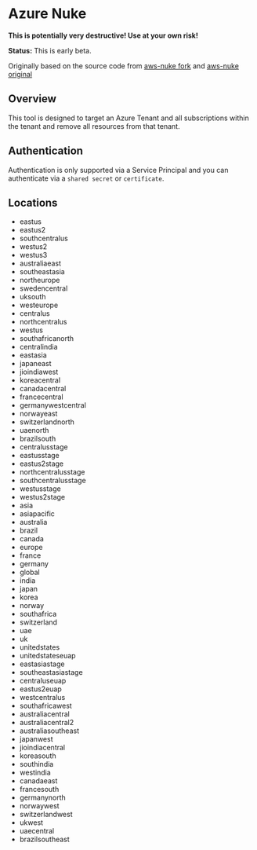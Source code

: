 # Azure Nuke

**This is potentially very destructive! Use at your own risk!**

**Status:** This is early beta.

Originally based on the source code from [aws-nuke fork](https://github.com/ekristen/aws-nuke) and [aws-nuke original](https://github.com/rebuy-de/aws-nuke)

## Overview

This tool is designed to target an Azure Tenant and all subscriptions within the tenant and remove all resources from that tenant.

## Authentication

Authentication is only supported via a Service Principal and you can authenticate via a `shared secret` or `certificate`.

## Locations

- eastus
- eastus2
- southcentralus
- westus2
- westus3
- australiaeast
- southeastasia
- northeurope
- swedencentral
- uksouth
- westeurope
- centralus
- northcentralus
- westus
- southafricanorth
- centralindia
- eastasia
- japaneast
- jioindiawest
- koreacentral
- canadacentral
- francecentral
- germanywestcentral
- norwayeast
- switzerlandnorth
- uaenorth
- brazilsouth
- centralusstage
- eastusstage
- eastus2stage
- northcentralusstage
- southcentralusstage
- westusstage
- westus2stage
- asia
- asiapacific
- australia
- brazil
- canada
- europe
- france
- germany
- global
- india
- japan
- korea
- norway
- southafrica
- switzerland
- uae
- uk
- unitedstates
- unitedstateseuap
- eastasiastage
- southeastasiastage
- centraluseuap
- eastus2euap
- westcentralus
- southafricawest
- australiacentral
- australiacentral2
- australiasoutheast
- japanwest
- jioindiacentral
- koreasouth
- southindia
- westindia
- canadaeast
- francesouth
- germanynorth
- norwaywest
- switzerlandwest
- ukwest
- uaecentral
- brazilsoutheast
